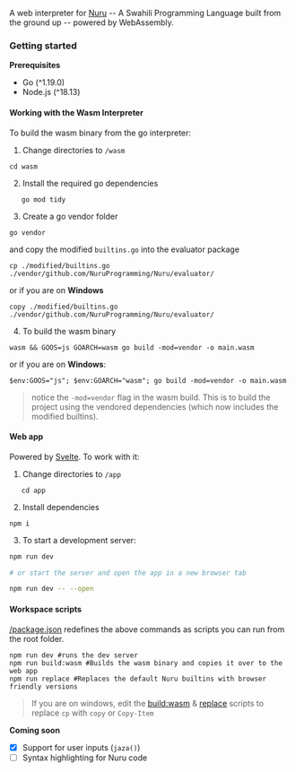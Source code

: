 A web interpreter for [Nuru](https://github.com/NuruProgramming/Nuru) -- A Swahili Programming Language built from the ground up -- powered by WebAssembly.  

### Getting started

**Prerequisites**
+ Go (^1.19.0)
+ Node.js (^18.13)

#### Working with the Wasm Interpreter
To build the wasm binary from the go interpreter: 

1. Change directories to `/wasm`

```shell
cd wasm
```

2. Install the required go dependencies
   
``` shell
   go mod tidy
```

3. Create a go vendor folder
```shell
go vendor
```

and copy the modified `builtins.go` into the evaluator package

```shell
cp ./modified/builtins.go ./vendor/github.com/NuruProgramming/Nuru/evaluator/
```

or if you are on **Windows**

```shell
copy ./modified/builtins.go ./vendor/github.com/NuruProgramming/Nuru/evaluator/
```

4. To build the wasm binary

```shell
wasm && GOOS=js GOARCH=wasm go build -mod=vendor -o main.wasm
```

or if you are on **Windows**:

```shell
$env:GOOS="js"; $env:GOARCH="wasm"; go build -mod=vendor -o main.wasm
```

> notice the `-mod=vendor` flag in the wasm build. This is to build the project using the vendored dependencies (which now includes the modified builtins).

#### Web app
Powered by [Svelte](https://svelte.dev/). To work with it:

1. Change directories to `/app`
   
```shell
   cd app
```

2. Install dependencies

```shell
npm i
```

3. To start a development server:

```bash
npm run dev

# or start the server and open the app in a new browser tab

npm run dev -- --open
```

#### Workspace scripts
[/package.json](https://github.com/Heracraft/nuru-playground/blob/main/package.json#L6) redefines the above commands as scripts you can run from the root folder.

```shell
npm run dev #runs the dev server
npm run build:wasm #Builds the wasm binary and copies it over to the web app
npm run replace #Replaces the default Nuru builtins with browser friendly versions
```

> If you are on windows, edit the [build:wasm](https://github.com/Heracraft/nuru-playground/blob/main/package.json#L11C18-L11C101) & [replace](https://github.com/Heracraft/nuru-playground/blob/main/package.json#L12) scripts to replace `cp` with `copy` or `Copy-Item`

**Coming soon**
- [x] Support for user inputs (`jaza()`)
- [ ] Syntax highlighting for Nuru code
